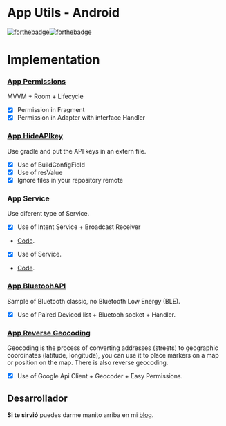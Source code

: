 # App Utils - Android
[![forthebadge](https://forthebadge.com/images/badges/built-by-codebabes.svg)](https://forthebadge.com)[![forthebadge](https://forthebadge.com/images/badges/built-for-android.svg)](https://forthebadge.com)

# Implementation
### [App Permissions](https://github.com/FahedHermoza/AppUtils-Android/tree/master/Permissions)
MVVM + Room + Lifecycle
- [x] Permission in Fragment
- [x] Permission in Adapter with interface Handler

### [App HideAPIkey](https://github.com/FahedHermoza/AppUtils-Android/tree/master/HideAPIkey)
Use gradle and put the API keys in an extern file.
- [x] Use of BuildConfigField
- [x] Use of resValue
- [x] Ignore files in your repository remote

### App Service
Use diferent type of Service.
- [x] Use of Intent Service + Broadcast Receiver 
- [Code](https://github.com/FahedHermoza/AppUtils-Android/tree/master/Service/IntentService/ServicesAndroidCore).
- [x] Use of Service.
- [Code](https://github.com/FahedHermoza/AppUtils-Android/tree/master/Service/Service/ServicesAndroidCore).

### [App BluetoohAPI](https://github.com/FahedHermoza/AppUtils-Android/tree/master/HideAPIkey)
Sample of Bluetooth classic, no Bluetooth Low Energy (BLE).
- [x] Use of Paired Deviced list + Bluetooh socket + Handler.

### [App Reverse Geocoding](https://github.com/FahedHermoza/AppUtils-Android/tree/master/Location/CiudadesDepartamento)
Geocoding is the process of converting addresses (streets) to geographic coordinates (latitude, longitude), you can use it to place markers on a map or position on the map. There is also reverse geocoding.
- [x] Use of Google Api Client + Geocoder + Easy Permissions.

## Desarrollador
**Si te sirvió** puedes darme manito arriba en mi [blog](https://www.facebook.com/fahedhermoza/).